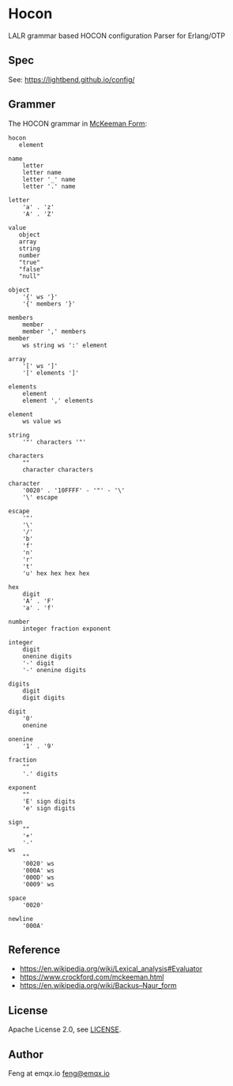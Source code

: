 # Hocon

LALR grammar based HOCON configuration Parser for Erlang/OTP

## Spec

See: https://lightbend.github.io/config/

## Grammer

The HOCON grammar in [McKeeman Form](https://www.crockford.com/mckeeman.html):

```
hocon
   element

name
    letter
    letter name
    letter '_' name
    letter '.' name

letter
    'a' . 'z'
    'A' . 'Z'

value
   object
   array
   string
   number
   "true"
   "false"
   "null"

object
    '{' ws '}'
    '{' members '}'

members
    member
    member ',' members
member
    ws string ws ':' element

array
    '[' ws ']'
    '[' elements ']'

elements
    element
    element ',' elements

element
    ws value ws

string
    '"' characters '"'

characters
    ""
    character characters

character
    '0020' . '10FFFF' - '"' - '\'
    '\' escape

escape
    '"'
    '\'
    '/'
    'b'
    'f'
    'n'
    'r'
    't'
    'u' hex hex hex hex

hex
    digit
    'A' . 'F'
    'a' . 'f'

number
    integer fraction exponent

integer
    digit
    onenine digits
    '-' digit
    '-' onenine digits

digits
    digit
    digit digits

digit
    '0'
    onenine

onenine
    '1' . '9'

fraction
    ""
    '.' digits

exponent
    ""
    'E' sign digits
    'e' sign digits

sign
    ""
    '+'
    '-'
ws
    ""
    '0020' ws
    '000A' ws
    '000D' ws
    '0009' ws

space
    '0020'

newline
    '000A'
```

## Reference

- https://en.wikipedia.org/wiki/Lexical_analysis#Evaluator
- https://www.crockford.com/mckeeman.html
- https://en.wikipedia.org/wiki/Backus–Naur_form

## License

Apache License 2.0, see [LICENSE](./LICENSE).

## Author

Feng at emqx.io <feng@emqx.io>

